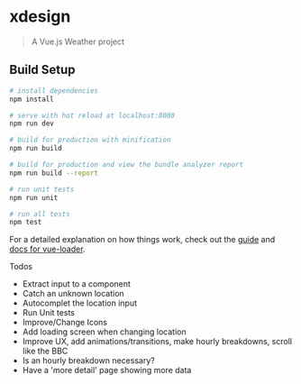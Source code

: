 # xdesign

> A Vue.js Weather project

## Build Setup

``` bash
# install dependencies
npm install

# serve with hot reload at localhost:8080
npm run dev

# build for production with minification
npm run build

# build for production and view the bundle analyzer report
npm run build --report

# run unit tests
npm run unit

# run all tests
npm test
```

For a detailed explanation on how things work, check out the [guide](http://vuejs-templates.github.io/webpack/) and [docs for vue-loader](http://vuejs.github.io/vue-loader).


Todos
- Extract input to a component
- Catch an unknown location
- Autocomplet the location input 
- Run Unit tests
- Improve/Change Icons
- Add loading screen when changing location 
- Improve UX, add animations/transitions, make hourly breakdowns, scroll like the BBC
- Is an hourly breakdown necessary? 
- Have a 'more detail' page showing more data


